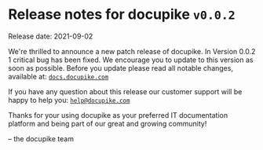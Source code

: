 # Release notes for docupike `v0.0.2`

Release date: 2021-09-02

We're thrilled to announce a new patch release of docupike. In Version 0.0.2 1 critical bug has been fixed. We encourage you to update to this version as soon as possible. Before you update please read all notable changes, available at: [`docs.docupike.com`](https://docs.docupike.com/ref/changelog.html)

If you have any question about this release our customer support will be happy to help you: [`help@docupike.com`](mailto:help@docupike.com)

Thanks for your using docupike as your preferred IT documentation platform and being part of our great and growing community!

– the docupike team
